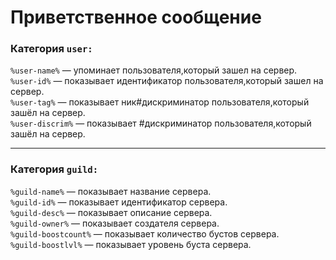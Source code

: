 #  Приветственное сообщение

### Категория `user:`
`%user-name%` — упоминает пользователя,который зашел на сервер.<br>
`%user-id%` — показывает идентификатор пользователя,который зашел на сервер.<br>
`%user-tag%` — показывает ник#дискриминатор пользователя,который зашёл на сервер.<br>
`%user-discrim%` — показывает #дискриминатор пользователя,который зашёл на сервер.<br>
____
### Категория  `guild:`
`%guild-name%` — показывает название сервера.<br>
`%guild-id%` — показывает идентификатор сервера.<br>
`%guild-desc%` — показывает описание сервера.<br>
`%guild-owner%` — показывает создателя сервера.<br>
`%guild-boostcount%` — показывает количество бустов сервера.<br>
`%guild-boostlvl%` — показывает уровень буста сервера.<br>
